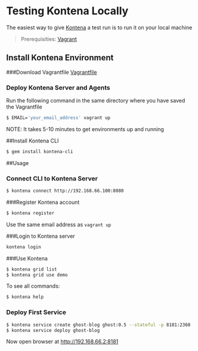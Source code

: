 # Testing Kontena Locally
The easiest way to give [Kontena](http://www.kontena.io) a test run is to run it on your local machine

> Prerequisities: [Vagrant](https://www.vagrantup.com/)

## Install Kontena Environment

###Download Vagrantfile
[Vagrantfile](https://gist.github.com/nevalla/3c5d962c99b23f1f2fb2)

### Deploy Kontena Server and Agents
Run the following command in the same directory where you have saved the Vagrantfile
```sh
$ EMAIL='your_email_address' vagrant up
```
NOTE: It takes 5-10 minutes to get environments up and running

##Install Kontena CLI
```sh
$ gem install kontena-cli
```

##Usage
### Connect CLI to Kontena Server

```sh
$ kontena connect http://192.168.66.100:8080
```
###Register Kontena account
```sh
$ kontena register
```
Use the same email address as `vagrant up`

###Login to Kontena server
```sh
kontena login
```
###Use Kontena
```sh
$ kontena grid list
$ kontena grid use demo
```
To see all commands:
```sh
$ kontena help
```

### Deploy First Service

```sh
$ kontena service create ghost-blog ghost:0.5 --stateful -p 8181:2368
$ kontena service deploy ghost-blog
```

Now open browser at http://192.168.66.2:8181

